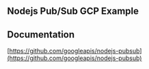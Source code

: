 ## Nodejs Pub/Sub GCP Example

## Documentation
[https://github.com/googleapis/nodejs-pubsub](https://github.com/googleapis/nodejs-pubsub)